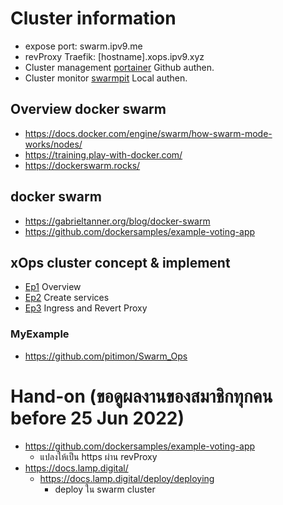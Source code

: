 # Cluster information
- expose port:        swarm.ipv9.me
- revProxy Traefik:   [hostname].xops.ipv9.xyz
- Cluster management [portainer](https://i7.ipv9.xyz:9443/) Github authen.
- Cluster monitor [swarmpit](https://swarmpit.xops.ipv9.xyz) Local authen.

## Overview docker swarm
- https://docs.docker.com/engine/swarm/how-swarm-mode-works/nodes/
- https://training.play-with-docker.com/
- https://dockerswarm.rocks/


## docker swarm
- https://gabrieltanner.org/blog/docker-swarm
- https://github.com/dockersamples/example-voting-app

## xOps cluster concept & implement
- [Ep1](https://youtu.be/Qe6zmf5Kyhc) Overview
- [Ep2](https://youtu.be/47DEnDA3UPY) Create services
- [Ep3](https://youtu.be/2B6MlcDidko) Ingress and Revert Proxy

### MyExample
- https://github.com/pitimon/Swarm_Ops
  
# Hand-on (ขอดูผลงานของสมาชิกทุกคน before 25 Jun 2022)
- https://github.com/dockersamples/example-voting-app 
  - แปลงให้เป็น https ผ่าน revProxy 
- https://docs.lamp.digital/
  - https://docs.lamp.digital/deploy/deploying 
    - deploy ใน swarm cluster
  